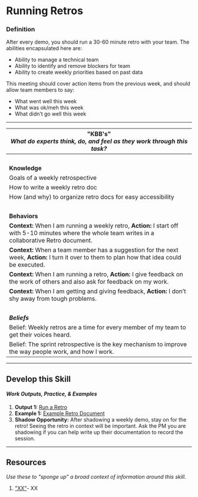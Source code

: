 # Running Retros

### Definition
After every demo, you should run a 30-60 minute retro with your team. The abilities encapsulated here are: 
  - Ability to manage a technical team 
  - Ability to identify and remove blockers for team
  - Ability to create weekly priorities based on past data

This meeting should cover action items from the previous week, and should allow team members to say:
  - What went well this week
  - What was ok/meh this week
  - What didn’t go well this week

---- 

| **"KBB's"** <br> _What do experts think, do, and feel as they work through this task?_|
|----------|
| </br>| 
| **Knowledge**	| 
| Goals of a weekly retrospective | 
| How to write a weekly retro doc |
| How (and why) to organize retro docs for easy accessibility |
| </br>| 
| **Behaviors** |
| **Context:** When I am running a weekly retro, **Action:** I start off with 5-10 minutes where the whole team writes in a collaborative Retro document. | 
| **Context:** When a team member has a suggestion for the next week, **Action:** I turn it over to them to plan how that idea could be executed. | 
| **Context:** When I am running a retro, **Action:** I give feedback on the work of others and also ask for feedback on my work. | 
| **Context:** When I am getting and giving feedback, **Action:** I don’t shy away from tough problems. | 
| </br>| 
| ***Beliefs*** | 
| Belief: Weekly retros are a time for every member of my team to get their voices heard. | 
| Belief: The sprint retrospective is the key mechanism to improve the way people work, and how I work. | 

-----

## Develop this Skill
#### *Work Outputs, Practice, & Examples*

1. **Output 1:** [Run a Retro](https://github.com/andela/learningmap/tree/master/D4%2B/Product%20Manager/TWO's-%20Work%20Output%20Library/Output%2009-%20Run%20a%20Retro)
2. **Example 1:** [Example Retro Document](https://docs.google.com/document/d/1A2FZolo-JnkQkriVmq3naWxk232RI0UzoOxawWgWyiI/edit) 
3. **Shadow Opportunity:** After shadowing a weekly demo, stay on for the retro! Seeing the retro in context will be important. Ask the PM you are shadowing if you can help write up their documentation to record the session. 

----

## Resources 
*Use these to "sponge up" a broad context of information around this skill.*
1. ["XX"](XX)- XX

